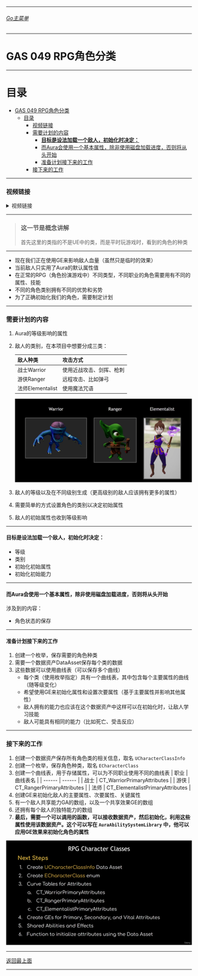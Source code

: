 ___________________________________________________________________________________________
###### [Go主菜单](../MainMenu.md)
___________________________________________________________________________________________

# GAS 049 RPG角色分类

___________________________________________________________________________________________


# 目录


- [GAS 049 RPG角色分类](#gas-049-rpg角色分类)
	- [目录](#目录)
		- [视频链接](#视频链接)
		- [需要计划的内容](#需要计划的内容)
			- [**目标是设法加载一个敌人，初始化时决定：**](#目标是设法加载一个敌人初始化时决定)
			- [而Aura会使用一个基本属性，除非使用磁盘加载进度，否则将从头开始](#而aura会使用一个基本属性除非使用磁盘加载进度否则将从头开始)
			- [准备计划接下来的工作](#准备计划接下来的工作)
		- [接下来的工作](#接下来的工作)


___________________________________________________________________________________________

### 视频链接

<details>
<summary>视频链接</summary>

[1. RPG Character Classes_哔哩哔哩_bilibili](https://www.bilibili.com/video/BV1JD421E7yC?p=125&vd_source=9e1e64122d802b4f7ab37bd325a89e6c)

</details>

___________________________________________________________________________________________

> ### 这一节是概念讲解
> 首先这里的类指的不是UE中的类，而是平时玩游戏时，看到的角色的种类
___________________________________________________________________________________________

- 现在我们正在使用GE来影响敌人血量（虽然只是临时的效果）
- 当前敌人只实用了Aura的默认属性值
- 在正常的RPG（角色扮演游戏中）不同类型，不同职业的角色需要用有不同的属性、技能
- 不同的角色类别拥有不同的优势和劣势
- 为了正确初始化我们的角色，需要制定计划

___________________________________________________________________________________________

### 需要计划的内容

1. Aura的等级影响的属性
2. 敌人的类别，在本项目中想要分成三类：

	 | 敌人种类 | 攻击方式 | 
	 | -------- | -------- | 
	 | 战士Warrior | 使用近战攻击、剑挥、枪刺 | 
	 | 游侠Ranger | 远程攻击、比如弹弓 | 
	 | 法师Elementalist | 使用魔法咒语 | 
	
	![](./Image/GAS_049/1.png)
3. 敌人的等级以及在不同级别生成（更高级别的敌人应该拥有更多的属性）
4. 需要简单的方式设置角色的类别以决定初始属性
5. 敌人的初始属性也收到等级影响

___________________________________________________________________________________________
#### **目标是设法加载一个敌人，初始化时决定：**

- 等级
- 类别
- 初始化初始属性
- 初始化初始能力

___________________________________________________________________________________________
#### 而Aura会使用一个基本属性，除非使用磁盘加载进度，否则将从头开始

涉及到的内容：

- 角色状态的保存

___________________________________________________________________________________________
#### 准备计划接下来的工作

1. 创建一个枚举，保存需要的角色种类
2. 需要一个数据资产DataAsset保存每个类的数据
3. 这些数据可以使用曲线表（可以保存多个曲线）
	- 每个类（使用枚举指定）具有一个曲线表，其中包含每个主要属性的曲线（随等级变化）
	- 希望使用GE来初始化属性和设置次要属性（基于主要属性并影响其他属性）
	- 敌人拥有的能力也应该在这个数据资产中这样可以在初始化时，让敌人学习技能
	- 敌人可能具有相同的能力（比如死亡、受击反应）

___________________________________________________________________________________________

### 接下来的工作

1. 创建一个数据资产保存所有角色类的相关信息，取名 `UCharacterClassInfo` 
2. 创建一个枚举，保存角色种类，取名 `ECharacterClass` 
3. 创建一个曲线表，用于存储属性，可以为不同职业使用不同的曲线表
	| 职业 | 曲线表名 |
	| ------ | ------ |
	| 战士 | CT_WarriorPrimaryAttributes |
	| 游侠 | CT_RangerPrimaryAttributes |
	| 法师 | CT_ElementalistPrimaryAttributes |
4. 创建GE来初始化敌人的主要属性、次要属性、关键属性
5. 有一个敌人共享能力GA的数组，以及一个共享效果GE的数组
6. 还拥有每个敌人的独特能力的数组
7. **最后，需要一个可以调用的函数，可以接收数据资产，然后初始化，利用这些属性使用该数据资产。这个可以写在 `AuraAbilitySystemLibrary` 中，他可以应用GE效果来初始化角色的属性**

![](./Image/GAS_049/2.png)


___________________________________________________________________________________________

[返回最上面](#Go主菜单)

___________________________________________________________________________________________
